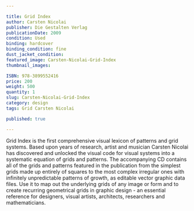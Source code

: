 ```yaml
---

title: Grid Index
author: Carsten Nicolai 
publisher: Die Gestalten Verlag
publicationDate: 2009
condition: Used
binding: hardcover
binding_condition: fine
dust_jacket_condition:
featured_image: Carsten-Nicolai-Grid-Index
thumbnail_images:

ISBN: 978-3899552416
price: 200
weight: 500
quantity: 1
slug: Carsten-Nicolai-Grid-Index
category: design
tags: Grid Carsten Nicolai

published: true

---
```



Grid Index is the first comprehensive visual lexicon of patterns and grid systems. Based upon years of research, artist and musician Carsten Nicolai has discovered and unlocked the visual code for visual systems into a systematic equation of grids and patterns. The accompanying CD contains all of the grids and patterns featured in the publication from the simplest grids made up entirely of squares to the most complex irregular ones with infinitely unpredictable patterns of growth, as editable vector graphic data files. Use it to map out the underlying grids of any image or form and to create recurring geometrical grids in graphic design - an essential reference for designers, visual artists, architects, researchers and mathematicians.